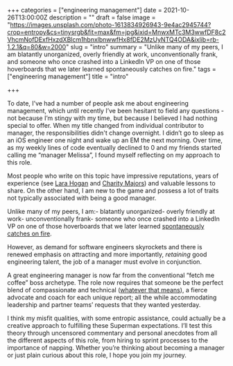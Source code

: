 +++
categories = ["engineering management"]
date = 2021-10-26T13:00:00Z
description = ""
draft = false
image = "https://images.unsplash.com/photo-1613834926943-9e4ac2945744?crop=entropy&cs=tinysrgb&fit=max&fm=jpg&ixid=MnwxMTc3M3wwfDF8c2VhcmNofDExfHxzdXBlcm1hbnxlbnwwfHx8fDE2MzUyNTQ4ODA&ixlib=rb-1.2.1&q=80&w=2000"
slug = "intro"
summary = "Unlike many of my peers, I am blatantly unorganized, overly friendly at work, unconventionally frank, and someone who once crashed into a LinkedIn VP on one of those hoverboards that we later learned spontaneously catches on fire."
tags = ["engineering management"]
title = "intro"

+++


To date, I’ve had a number of people ask me about engineering management, which until recently I’ve been hesitant to field any questions - not because I’m stingy with my time, but because I believed I had nothing special to offer. When my title changed from individual contributor to manager, the responsibilities didn't change overnight. I didn’t go to sleep as an iOS engineer one night and wake up an EM the next morning. Over time, as my weekly lines of code eventually declined to 0 and my friends started calling me “manager Melissa”, I found myself reflecting on my approach to this role.

Most people who write on this topic have impressive reputations, years of experience (see [Lara Hogan](https://larahogan.me/blog/) and [Charity Majors](https://charity.wtf/)) and valuable lessons to share. On the other hand, I am new to the game and possess a lot of traits not typically associated with being a good manager.

Unlike many of my peers, I am:- blatantly unorganized- overly friendly at work- unconventionally frank- someone who once crashed into a LinkedIn VP on one of those hoverboards 		that we later learned [spontaneously catches on fire](https://www.cnet.com/tech/computing/why-are-hoverboards-exploding-and-catching-fire/).

However, as demand for software engineers skyrockets and there is renewed emphasis on attracting and more importantly, _retaining_ good engineering talent, the job of a manager must evolve in conjunction.

A great engineering manager is now far from the conventional “fetch me coffee” boss archetype. The role now requires that someone be the perfect blend of compassionate and technical ([whatever that means](https://increment.com/teams/do-engineering-managers-need-to-be-technical/)), a fierce advocate and coach for each unique report; all the while accommodating leadership and partner teams’ requests that they wanted yesterday.

I think my misfit qualities, with some entropic assistance, could actually be a creative approach to fulfilling these Superman expectations. I’ll test this theory through uncensored commentary and personal anecdotes from all the different aspects of this role, from hiring to sprint processes to the importance of napping. Whether you’re thinking about becoming a manager or just plain curious about this role, I hope you join my journey.

